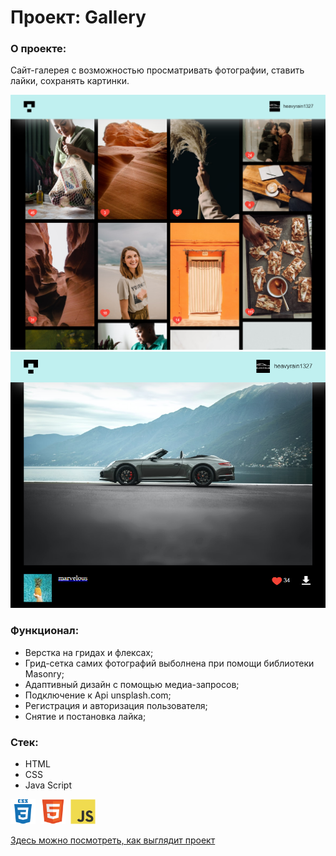 # Проект: Gallery

### О проекте:

Сайт-галерея с возможностью просматривать фотографии, ставить лайки, сохранять картинки.

<div id="header" align="left">
  <img src="img\git\2022-08-05_00-51-32.png" width="600"/>
</div>
<div id="header" align="left">
  <img src="img\git\2022-08-05_00-52-31.png" width="600"/>
</div>

### Функционал:

- Верстка на гридах и флексах;
- Грид-сетка самих фотографий выболнена при помощи библиотеки Masonry;
- Адаптивный дизайн с помощью медиа-запросов;
- Подключение к Api unsplash.com;
- Регистрация и авторизация пользователя;
- Снятие и постановка лайка;

### Стек:

- HTML
- CSS
- Java Script

<img src="https://github.com/devicons/devicon/blob/master/icons/css3/css3-plain-wordmark.svg"  title="CSS3" alt="CSS" width="40" height="40"/>&nbsp;
<img src="https://github.com/devicons/devicon/blob/master/icons/html5/html5-original.svg" title="HTML5" alt="HTML" width="40" height="40"/>&nbsp;
<img src="https://github.com/devicons/devicon/blob/master/icons/javascript/javascript-original.svg" title="JavaScript" alt="JavaScript" width="40" height="40"/>&nbsp;

[Здесь можно посмотреть, как выглядит проект](https://elenasharnina.github.io/gallery/)
